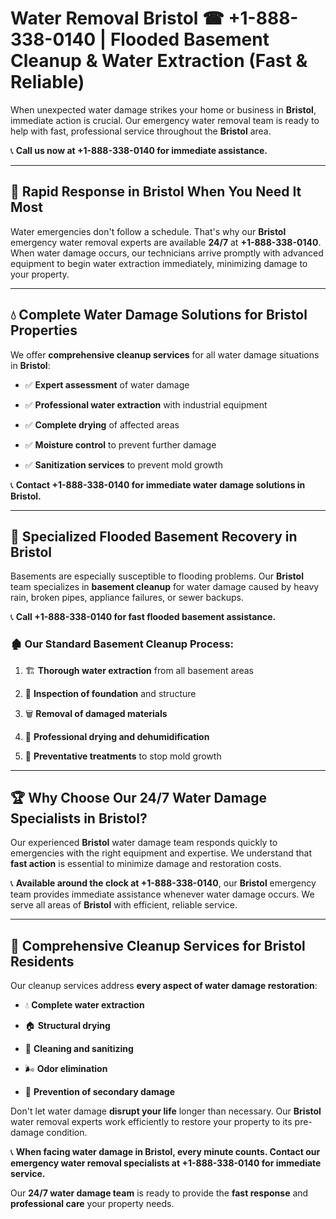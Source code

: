 # Water Removal Bristol ☎ +1-888-338-0140 | Flooded Basement Cleanup & Water Extraction (Fast & Reliable)

When unexpected water damage strikes your home or business in **Bristol**, immediate action is crucial. Our emergency water removal team is ready to help with fast, professional service throughout the **Bristol** area. 

📞 **Call us now at +1-888-338-0140 for immediate assistance.**
---
## 🚀 Rapid Response in Bristol When You Need It Most
Water emergencies don't follow a schedule. That's why our **Bristol** emergency water removal experts are available **24/7** at **+1-888-338-0140**. When water damage occurs, our technicians arrive promptly with advanced equipment to begin water extraction immediately, minimizing damage to your property.
---
## 💧 Complete Water Damage Solutions for Bristol Properties
We offer **comprehensive cleanup services** for all water damage situations in **Bristol**:
- ✅ **Expert assessment** of water damage  
- ✅ **Professional water extraction** with industrial equipment  
- ✅ **Complete drying** of affected areas  
- ✅ **Moisture control** to prevent further damage  
- ✅ **Sanitization services** to prevent mold growth  
📞 **Contact +1-888-338-0140 for immediate water damage solutions in Bristol.**
---
## 🌊 Specialized Flooded Basement Recovery in Bristol
Basements are especially susceptible to flooding problems. Our **Bristol** team specializes in **basement cleanup** for water damage caused by heavy rain, broken pipes, appliance failures, or sewer backups. 
📞 **Call +1-888-338-0140 for fast flooded basement assistance.**
### 🏚️ Our Standard Basement Cleanup Process:
1. 🏗️ **Thorough water extraction** from all basement areas  
2. 🔎 **Inspection of foundation** and structure  
3. 🗑️ **Removal of damaged materials**  
4. 💨 **Professional drying and dehumidification**  
5. 🚫 **Preventative treatments** to stop mold growth  
---
## 🏆 Why Choose Our 24/7 Water Damage Specialists in Bristol?
Our experienced **Bristol** water damage team responds quickly to emergencies with the right equipment and expertise. We understand that **fast action** is essential to minimize damage and restoration costs.
📞 **Available around the clock at +1-888-338-0140**, our **Bristol** emergency team provides immediate assistance whenever water damage occurs. We serve all areas of **Bristol** with efficient, reliable service.
---
## 🧹 Comprehensive Cleanup Services for Bristol Residents
Our cleanup services address **every aspect of water damage restoration**:
- 💧 **Complete water extraction**  
- 🏠 **Structural drying**  
- 🧼 **Cleaning and sanitizing**  
- 🌬️ **Odor elimination**  
- 🚫 **Prevention of secondary damage**  
Don't let water damage **disrupt your life** longer than necessary. Our **Bristol** water removal experts work efficiently to restore your property to its pre-damage condition.
📞 **When facing water damage in Bristol, every minute counts. Contact our emergency water removal specialists at +1-888-338-0140 for immediate service.**
Our **24/7 water damage team** is ready to provide the **fast response** and **professional care** your property needs.
